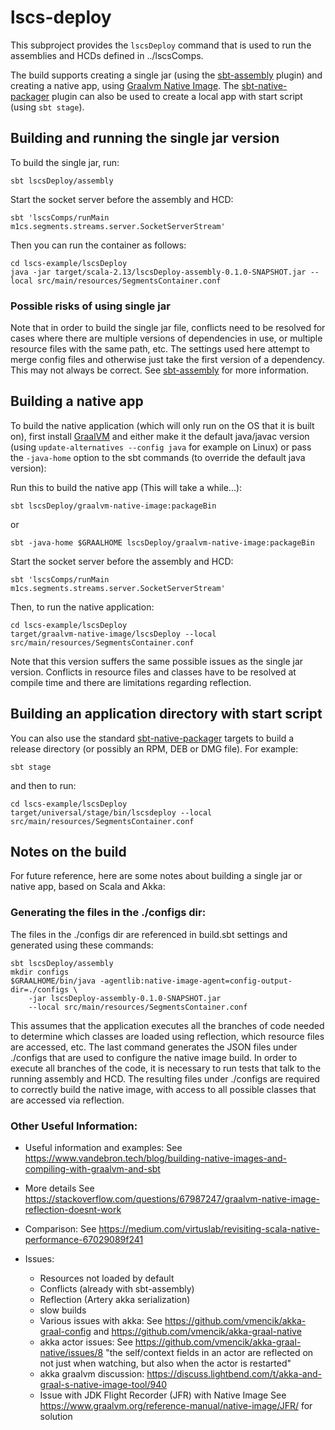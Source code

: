 # lscs-deploy

This subproject provides the `lscsDeploy` command that is used to run the assemblies and HCDs defined in ../lscsComps.

The build supports creating a single jar (using the [sbt-assembly](https://github.com/sbt/sbt-assembly) plugin) and
creating a native app, using [Graalvm Native Image](https://www.graalvm.org/).
The [sbt-native-packager](https://github.com/sbt/sbt-native-packager) plugin can also be used
to create a local app with start script (using `sbt stage`).

## Building and running the single jar version

To build the single jar, run:

    sbt lscsDeploy/assembly

Start the socket server before the assembly and HCD:

    sbt 'lscsComps/runMain m1cs.segments.streams.server.SocketServerStream'

Then you can run the container as follows:

    cd lscs-example/lscsDeploy
    java -jar target/scala-2.13/lscsDeploy-assembly-0.1.0-SNAPSHOT.jar --local src/main/resources/SegmentsContainer.conf

### Possible risks of using single jar

Note that in order to build the single jar file, conflicts need to be resolved for cases where
there are multiple versions of dependencies in use, or multiple resource files with the same path, etc.
The settings used here attempt to merge config files and otherwise just take the first version of a
dependency. This may not always be correct. See [sbt-assembly](https://github.com/sbt/sbt-assembly)
for more information.

## Building a native app

To build the native application (which will only run on the OS that it is built on), 
first install [GraalVM](https://www.graalvm.org/) and either make it the default java/javac version
(using `update-alternatives --config java` for example on Linux) 
or pass the `-java-home` option to the sbt commands (to override the default java version):

Run this to build the native app (This will take a while...):

    sbt lscsDeploy/graalvm-native-image:packageBin

or 

    sbt -java-home $GRAALHOME lscsDeploy/graalvm-native-image:packageBin

Start the socket server before the assembly and HCD:

    sbt 'lscsComps/runMain m1cs.segments.streams.server.SocketServerStream'

Then, to run the native application:

    cd lscs-example/lscsDeploy
    target/graalvm-native-image/lscsDeploy --local src/main/resources/SegmentsContainer.conf

Note that this version suffers the same possible issues as the single jar version.
Conflicts in resource files and classes have to be resolved at compile time and
there are limitations regarding reflection.

## Building an application directory with start script

You can also use the standard [sbt-native-packager](https://github.com/sbt/sbt-native-packager) targets
to build a release directory (or possibly an RPM, DEB or DMG file). For example:

    sbt stage

and then to run:

    cd lscs-example/lscsDeploy
    target/universal/stage/bin/lscsdeploy --local src/main/resources/SegmentsContainer.conf


## Notes on the build

For future reference, here are some notes about building a single jar or native app, based on Scala and Akka:

### Generating the files in the ./configs dir:

The files in the ./configs dir are referenced in build.sbt settings and generated using these commands:
```
sbt lscsDeploy/assembly
mkdir configs
$GRAALHOME/bin/java -agentlib:native-image-agent=config-output-dir=./configs \
    -jar lscsDeploy-assembly-0.1.0-SNAPSHOT.jar 
    --local src/main/resources/SegmentsContainer.conf
```

This assumes that the application executes all the branches of code needed to determine which classes are loaded 
using reflection, which resource files are accessed, etc. The last command generates the JSON
files under ./configs that are used to configure the native image build.
In order to execute all branches of the code, it is necessary to run tests that talk to the running assembly and HCD.
The resulting files under ./configs are required to correctly build the native image, with access to all 
possible classes that are accessed via reflection.

### Other Useful Information:

* Useful information and examples:
  See https://www.vandebron.tech/blog/building-native-images-and-compiling-with-graalvm-and-sbt

* More details
  See https://stackoverflow.com/questions/67987247/graalvm-native-image-reflection-doesnt-work

* Comparison:
  See https://medium.com/virtuslab/revisiting-scala-native-performance-67029089f241

* Issues:
  - Resources not loaded by default
  - Conflicts (already with sbt-assembly)
  - Reflection (Artery akka serialization)
  - slow builds
  - Various issues with akka:
    See https://github.com/vmencik/akka-graal-config
    and https://github.com/vmencik/akka-graal-native
  - akka actor issues: See https://github.com/vmencik/akka-graal-native/issues/8
    "the self/context fields in an actor are reflected on not just when watching, but also when the actor is restarted"
  - akka graalvm discussion: https://discuss.lightbend.com/t/akka-and-graal-s-native-image-tool/940
  - Issue with JDK Flight Recorder (JFR) with Native Image
    See https://www.graalvm.org/reference-manual/native-image/JFR/ for solution

